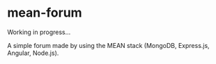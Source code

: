 # mean-forum  
Working in progress...  

A simple forum made by using the MEAN stack (MongoDB, Express.js, Angular, Node.js).
